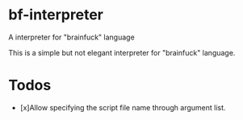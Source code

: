 # bf-interpreter
A interpreter for "brainfuck" language

This is a simple but not elegant interpreter for "brainfuck" language.

# Todos
- [x]Allow specifying the script file name through argument list.